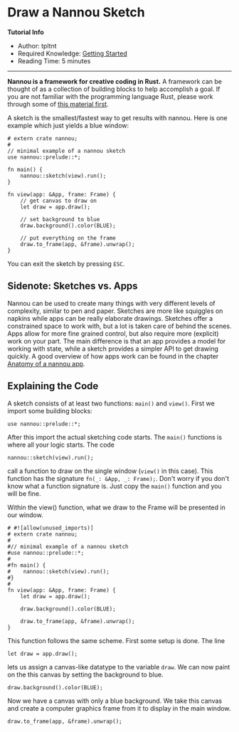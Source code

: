# Draw a Nannou Sketch

**Tutorial Info**

- Author: tpltnt
- Required Knowledge: [Getting Started](/getting_started.md)
- Reading Time: 5 minutes

---


**Nannou is a framework for creative coding in Rust.** A framework can be
thought of as a collection of building blocks to help accomplish a goal.
If you are not familiar with the programming language Rust, please work
through some of [this material first](https://www.rust-lang.org/learn).

A sketch is the smallest/fastest way to get results with nannou.
Here is one example which just yields a blue window:

```rust,no_run
# extern crate nannou;
#
// minimal example of a nannou sketch
use nannou::prelude::*;

fn main() {
    nannou::sketch(view).run();
}

fn view(app: &App, frame: Frame) {
    // get canvas to draw on
    let draw = app.draw();

    // set background to blue
    draw.background().color(BLUE);

    // put everything on the frame
    draw.to_frame(app, &frame).unwrap();
}
```

You can exit the sketch by pressing `ESC`.

## Sidenote: Sketches vs. Apps

Nannou can be used to create many things with very different levels
of complexity, similar to pen and paper. Sketches are more like
squiggles on napkins while apps can be really elaborate drawings.
Sketches offer a constrained space to work with, but a lot is taken
care of behind the scenes. Apps allow for more fine grained control,
but also require more (explicit) work on your part. The main difference
is that an app provides a model for working with state, while a
sketch provides a simpler API to get drawing quickly. A good
overview of how apps work can be found in the chapter
[Anatomy of a nannou app](/tutorials/basics/anatomy-of-a-nannou-app.md).


## Explaining the Code

A sketch consists of at least two functions: `main()` and `view()`.
First we import some building blocks:
```rust,no_run
use nannou::prelude::*;
```

After this import the actual sketching code starts. The `main()` functions is where all your logic starts. The code
```rust,no_run
nannou::sketch(view).run();
```
call a function to draw on the single window (`view()` in this case). This
function has the signature `fn(_: &App, _: Frame);`. Don't worry if you
don't know what a function signature is. Just copy the `main()` function
and you will be fine.

Within the view() function, what we draw to the Frame will be presented in our window.
```rust,no_run
# #![allow(unused_imports)]
# extern crate nannou;
#
#// minimal example of a nannou sketch
#use nannou::prelude::*;
#
#fn main() {
#    nannou::sketch(view).run();
#}
#
fn view(app: &App, frame: Frame) {
    let draw = app.draw();

    draw.background().color(BLUE);

    draw.to_frame(app, &frame).unwrap();
}
```

This function follows the same scheme. First some setup is done. The line
```rust,no_run
let draw = app.draw();
```
lets us assign a canvas-like datatype to the variable `draw`.
We can now paint on the this canvas by setting the background to blue.
```rust,no_run
draw.background().color(BLUE);
```
Now we have a canvas with only a blue background. We take this canvas and
create a computer graphics frame from it to display in the main window.
```rust,no_run
draw.to_frame(app, &frame).unwrap();
```

